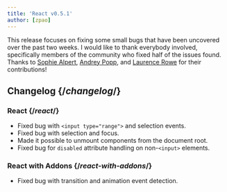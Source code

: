 ```yaml
---
title: 'React v0.5.1'
author: [zpao]
---
```


This release focuses on fixing some small bugs that have been uncovered over the past two weeks. I would like to thank everybody involved, specifically members of the community who fixed half of the issues found. Thanks to [Sophie Alpert][1], [Andrey Popp][2], and [Laurence Rowe][3] for their contributions!

## Changelog {/*changelog*/}

### React {/*react*/}

- Fixed bug with `<input type="range">` and selection events.
- Fixed bug with selection and focus.
- Made it possible to unmount components from the document root.
- Fixed bug for `disabled` attribute handling on non-`<input>` elements.

### React with Addons {/*react-with-addons*/}

- Fixed bug with transition and animation event detection.

[1]: https://github.com/sophiebits
[2]: https://github.com/andreypopp
[3]: https://github.com/lrowe
